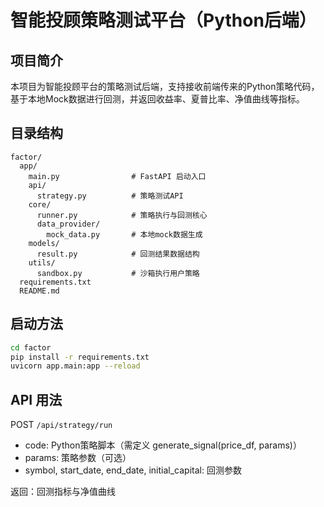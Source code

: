 # 智能投顾策略测试平台（Python后端）

## 项目简介
本项目为智能投顾平台的策略测试后端，支持接收前端传来的Python策略代码，基于本地Mock数据进行回测，并返回收益率、夏普比率、净值曲线等指标。

## 目录结构
```
factor/
  app/
    main.py                # FastAPI 启动入口
    api/
      strategy.py          # 策略测试API
    core/
      runner.py            # 策略执行与回测核心
      data_provider/
        mock_data.py       # 本地mock数据生成
    models/
      result.py            # 回测结果数据结构
    utils/
      sandbox.py           # 沙箱执行用户策略
  requirements.txt
  README.md
```

## 启动方法
```bash
cd factor
pip install -r requirements.txt
uvicorn app.main:app --reload
```

## API 用法
POST `/api/strategy/run`
- code: Python策略脚本（需定义 generate_signal(price_df, params)）
- params: 策略参数（可选）
- symbol, start_date, end_date, initial_capital: 回测参数

返回：回测指标与净值曲线